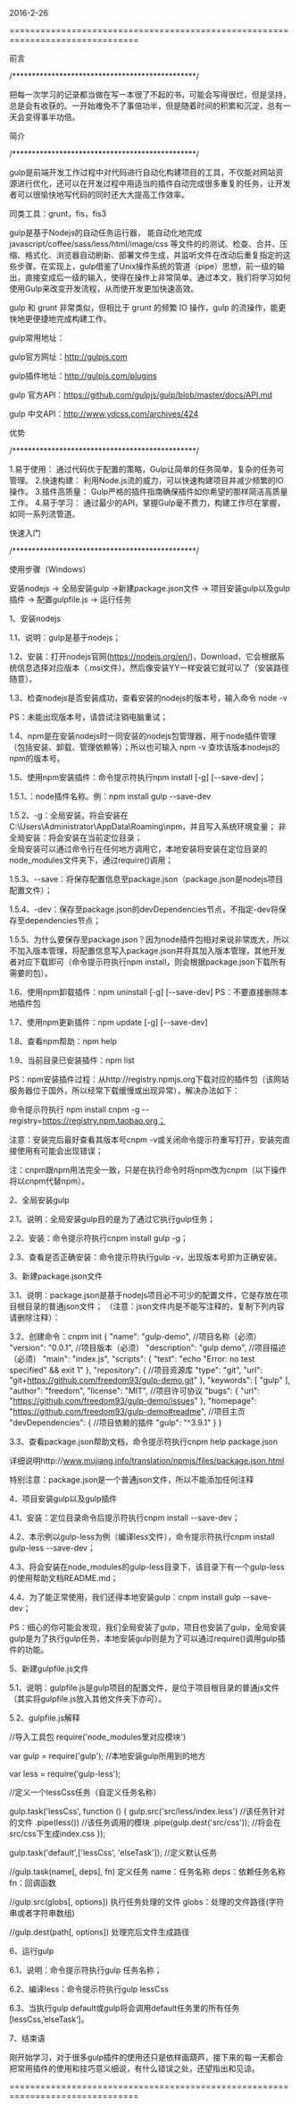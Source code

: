 2016-2-26

===============================================================================

前言

/***********************************************/

把每一次学习的记录都当做在写一本很了不起的书，可能会写得很烂，但是坚持，总是会有收获的。一开始难免不了事倍功半，但是随着时间的积累和沉淀，总有一天会变得事半功倍。


简介

/***********************************************/

gulp是前端开发工作过程中对代码进行自动化构建项目的工具，不仅能对网站资源进行优化，还可以在开发过程中用适当的插件自动完成很多重复的任务，让开发者可以很愉快地写代码的同时还大大提高工作效率。

同类工具：grunt，fis，fis3

gulp是基于Nodejs的自动任务运行器， 能自动化地完成 javascript/coffee/sass/less/html/image/css 等文件的的测试、检查、合并、压缩、格式化、浏览器自动刷新、部署文件生成，并监听文件在改动后重复指定的这些步骤。在实现上，gulp借鉴了Unix操作系统的管道（pipe）思想，前一级的输出，直接变成后一级的输入，使得在操作上非常简单。通过本文，我们将学习如何使用Gulp来改变开发流程，从而使开发更加快速高效。

gulp 和 grunt 非常类似，但相比于 grunt 的频繁 IO 操作，gulp 的流操作，能更快地更便捷地完成构建工作。

gulp常用地址：

gulp官方网址：http://gulpjs.com

gulp插件地址：http://gulpjs.com/plugins

gulp 官方API：https://github.com/gulpjs/gulp/blob/master/docs/API.md

gulp 中文API：http://www.ydcss.com/archives/424


优势

/***********************************************/

1.易于使用：
通过代码优于配置的策略，Gulp让简单的任务简单，复杂的任务可管理。
2.快速构建：
利用Node.js流的威力，可以快速构建项目并减少频繁的IO操作。
3.插件高质量：
Gulp严格的插件指南确保插件如你希望的那样简洁高质量工作。
4.易于学习：
通过最少的API，掌握Gulp毫不费力，构建工作尽在掌握，如同一系列流管道。


快速入门

/***********************************************/

使用步骤（Windows）

安装nodejs -> 全局安装gulp ->新建package.json文件 -> 项目安装gulp以及gulp插件 -> 配置gulpfile.js -> 运行任务

1、安装nodejs

1.1、说明：gulp是基于nodejs；

1.2、安装：打开nodejs官网(https://nodejs.org/en/)，Download，它会根据系统信息选择对应版本（.msi文件）。然后像安装YY一样安装它就可以了（安装路径随意）。

1.3、检查nodejs是否安装成功，查看安装的nodejs的版本号，输入命令 node -v

PS：未能出现版本号，请尝试注销电脑重试；

1.4、npm是在安装nodejs时一同安装的nodejs包管理器，用于node插件管理（包括安装、卸载、管理依赖等）；所以也可输入 npm -v
查坎该版本nodejs的npm的版本号。

1.5、使用npm安装插件：命令提示符执行npm install <name> [-g] [--save-dev]；

1.5.1、<name>：node插件名称。例：npm install gulp --save-dev

1.5.2、-g：全局安装。将会安装在C:\Users\Administrator\AppData\Roaming\npm，并且写入系统环境变量； 
非全局安装：将会安装在当前定位目录；  
全局安装可以通过命令行在任何地方调用它，本地安装将安装在定位目录的node_modules文件夹下，通过require()调用；

1.5.3、--save：将保存配置信息至package.json（package.json是nodejs项目配置文件）；

1.5.4、-dev：保存至package.json的devDependencies节点，不指定-dev将保存至dependencies节点；

1.5.5、为什么要保存至package.json？因为node插件包相对来说非常庞大，所以不加入版本管理，将配置信息写入package.json并将其加入版本管理，其他开发者对应下载即可（命令提示符执行npm install，则会根据package.json下载所有需要的包）。

1.6、使用npm卸载插件：npm uninstall <name> [-g] [--save-dev]  PS：不要直接删除本地插件包

1.7、使用npm更新插件：npm update <name> [-g] [--save-dev]

1.8、查看npm帮助：npm help

1.9、当前目录已安装插件：npm list

PS：npm安装插件过程：从http://registry.npmjs.org下载对应的插件包（该网站服务器位于国外，所以经常下载缓慢或出现异常），解决办法如下：

命令提示符执行 npm install cnpm -g --registry=https://registry.npm.taobao.org；  

注意：安装完后最好查看其版本号cnpm -v或关闭命令提示符重写打开，安装完直接使用有可能会出现错误；

注：cnpm跟npm用法完全一致，只是在执行命令时将npm改为cnpm（以下操作将以cnpm代替npm）。


2、全局安装gulp 

2.1、说明：全局安装gulp目的是为了通过它执行gulp任务；

2.2、安装：命令提示符执行cnpm install gulp -g；

2.3、查看是否正确安装：命令提示符执行gulp -v，出现版本号即为正确安装。


3、新建package.json文件

3.1、说明：package.json是基于nodejs项目必不可少的配置文件，它是存放在项目根目录的普通json文件；
（注意：json文件内是不能写注释的，复制下列内容请删除注释）：

3.2、创建命令：cnpm init
{
  "name": "gulp-demo",  //项目名称（必须）
  "version": "0.0.1", //项目版本（必须）
  "description": "gulp demo", //项目描述（必须）
  "main": "index.js",
  "scripts": {
    "test": "echo \"Error: no test specified\" && exit 1"
  },
  "repository": {  //项目资源库
    "type": "git",
    "url": "git+https://github.com/freedom93/gulp-demo.git"
  },
  "keywords": [
    "gulp"
  ],
  "author": "freedom",
  "license": "MIT",  //项目许可协议
  "bugs": {
    "url": "https://github.com/freedom93/gulp-demo/issues"
  },
  "homepage": "https://github.com/freedom93/gulp-demo#readme",  //项目主页
  "devDependencies": {    //项目依赖的插件
    "gulp": "^3.9.1"
  }
}

3.3、查看package.json帮助文档，命令提示符执行cnpm help package.json

详细说明http://www.mujiang.info/translation/npmjs/files/package.json.html

特别注意：package.json是一个普通json文件，所以不能添加任何注释


4、项目安装gulp以及gulp插件

4.1、安装：定位目录命令后提示符执行cnpm install --save-dev；

4.2、本示例以gulp-less为例（编译less文件），命令提示符执行cnpm install gulp-less --save-dev；

4.3、将会安装在node_modules的gulp-less目录下，该目录下有一个gulp-less的使用帮助文档README.md；

4.4、为了能正常使用，我们还得本地安装gulp：cnpm install gulp --save-dev；

PS：细心的你可能会发现，我们全局安装了gulp，项目也安装了gulp，全局安装gulp是为了执行gulp任务，本地安装gulp则是为了可以通过require()调用gulp插件的功能。

5、新建gulpfile.js文件

5.1、说明：gulpfile.js是gulp项目的配置文件，是位于项目根目录的普通js文件（其实将gulpfile.js放入其他文件夹下亦可）。

5.2、gulpfile.js解释

//导入工具包 require('node_modules里对应模块')

var gulp = require('gulp'); //本地安装gulp所用到的地方

var less = require('gulp-less');
 
//定义一个lessCss任务（自定义任务名称）

gulp.task('lessCss', function () {
    gulp.src('src/less/index.less') //该任务针对的文件
        .pipe(less()) //该任务调用的模块
        .pipe(gulp.dest('src/css')); //将会在src/css下生成index.css
});
 
gulp.task('default',['lessCss', 'elseTask']); //定义默认任务
 
//gulp.task(name[, deps], fn) 定义任务  name：任务名称 deps：依赖任务名称 fn：回调函数

//gulp.src(globs[, options]) 执行任务处理的文件  globs：处理的文件路径(字符串或者字符串数组) 

//gulp.dest(path[, options]) 处理完后文件生成路径

6、运行gulp

6.1、说明：命令提示符执行gulp 任务名称；

6.2、编译less：命令提示符执行gulp lessCss

6.3、当执行gulp default或gulp将会调用default任务里的所有任务[lessCss,’elseTask’]。

7、结束语

刚开始学习，对于很多gulp插件的使用还只是依样画葫芦，接下来的每一天都会把常用插件的使用和技巧意义细说，有什么错误之处，还望指出和见谅。

===============================================================================
